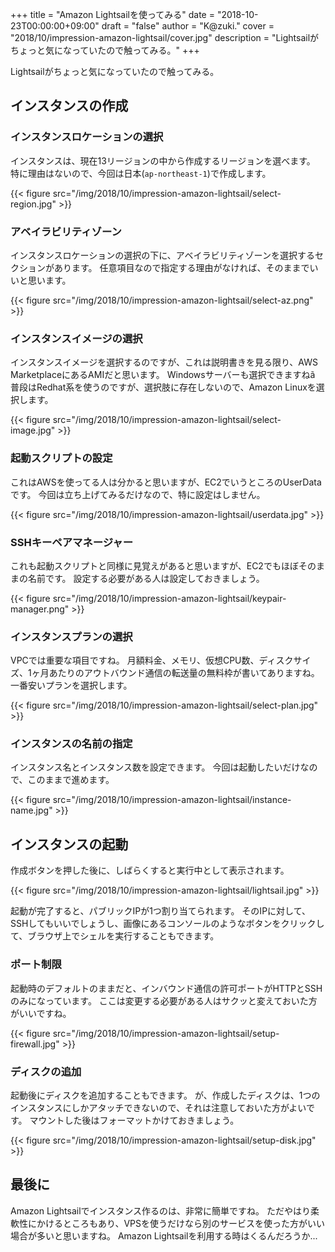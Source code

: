 +++
title = "Amazon Lightsailを使ってみる"
date = "2018-10-23T00:00:00+09:00"
draft = "false"
author = "K@zuki."
cover = "2018/10/impression-amazon-lightsail/cover.jpg"
description = "Lightsailがちょっと気になっていたので触ってみる。"
+++

Lightsailがちょっと気になっていたので触ってみる。

## インスタンスの作成

### インスタンスロケーションの選択
インスタンスは、現在13リージョンの中から作成するリージョンを選べます。
特に理由はないので、今回は日本(`ap-northeast-1`)で作成します。

{{< figure src="/img/2018/10/impression-amazon-lightsail/select-region.jpg" >}}

### アベイラビリティゾーン
インスタンスロケーションの選択の下に、アベイラビリティゾーンを選択するセクションがあります。
任意項目なので指定する理由がなければ、そのままでいいと思います。

{{< figure src="/img/2018/10/impression-amazon-lightsail/select-az.png" >}}

### インスタンスイメージの選択
インスタンスイメージを選択するのですが、これは説明書きを見る限り、AWS MarketplaceにあるAMIだと思います。
Windowsサーバーも選択できますねã 
普段はRedhat系を使うのですが、選択肢に存在しないので、Amazon Linuxを選択します。

{{< figure src="/img/2018/10/impression-amazon-lightsail/select-image.jpg" >}}

### 起動スクリプトの設定
これはAWSを使ってる人は分かると思いますが、EC2でいうところのUserDataです。
今回は立ち上げてみるだけなので、特に設定はしません。

{{< figure src="/img/2018/10/impression-amazon-lightsail/userdata.jpg" >}}

### SSHキーペアマネージャー
これも起動スクリプトと同様に見覚えがあると思いますが、EC2でもほぼそのままの名前です。
設定する必要がある人は設定しておきましょう。

{{< figure src="/img/2018/10/impression-amazon-lightsail/keypair-manager.png" >}}

### インスタンスプランの選択
VPCでは重要な項目ですね。
月額料金、メモリ、仮想CPU数、ディスクサイズ、1ヶ月あたりのアウトバウンド通信の転送量の無料枠が書いてありますね。
一番安いプランを選択します。

{{< figure src="/img/2018/10/impression-amazon-lightsail/select-plan.jpg" >}}

### インスタンスの名前の指定
インスタンス名とインスタンス数を設定できます。
今回は起動したいだけなので、このままで進めます。

{{< figure src="/img/2018/10/impression-amazon-lightsail/instance-name.jpg" >}}

## インスタンスの起動
作成ボタンを押した後に、しばらくすると実行中として表示されます。

{{< figure src="/img/2018/10/impression-amazon-lightsail/lightsail.jpg" >}}

起動が完了すると、パブリックIPが1つ割り当てられます。
そのIPに対して、SSHしてもいいでしょうし、画像にあるコンソールのようなボタンをクリックして、ブラウザ上でシェルを実行することもできます。

### ポート制限
起動時のデフォルトのままだと、インバウンド通信の許可ポートがHTTPとSSHのみになっています。
ここは変更する必要がある人はサクッと変えておいた方がいいですね。

{{< figure src="/img/2018/10/impression-amazon-lightsail/setup-firewall.jpg" >}}

### ディスクの追加
起動後にディスクを追加することもできます。
が、作成したディスクは、1つのインスタンスにしかアタッチできないので、それは注意しておいた方がよいです。
マウントした後はフォーマットかけておきましょう。

{{< figure src="/img/2018/10/impression-amazon-lightsail/setup-disk.jpg" >}}

## 最後に
Amazon Lightsailでインスタンス作るのは、非常に簡単ですね。
ただやはり柔軟性にかけるところもあり、VPSを使うだけなら別のサービスを使った方がいい場合が多いと思いますね。
Amazon Lightsailを利用する時はくるんだろうか...

